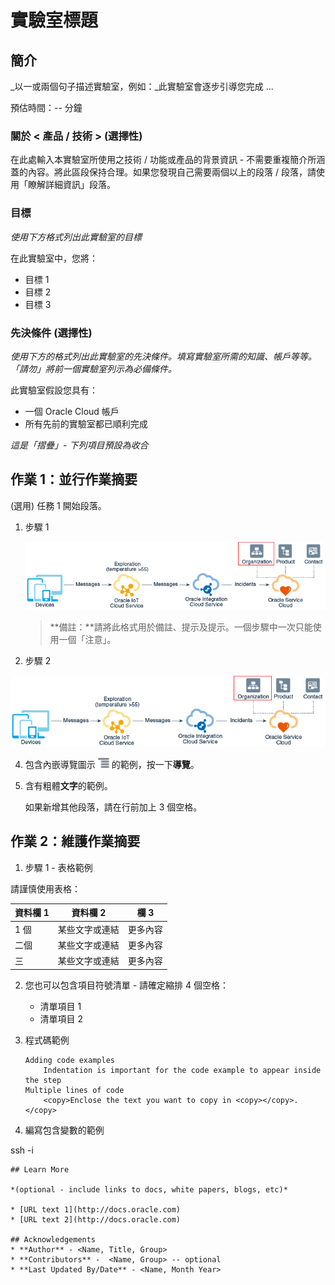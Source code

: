 # 實驗室標題

## 簡介

_以一或兩個句子描述實驗室，例如：_此實驗室會逐步引導您完成 ...

預估時間：-- 分鐘

### 關於 < 產品 / 技術 > (選擇性)

在此處輸入本實驗室所使用之技術 / 功能或產品的背景資訊 - 不需要重複簡介所涵蓋的內容。將此區段保持合理。如果您發現自己需要兩個以上的段落 / 段落，請使用「瞭解詳細資訊」段落。

### 目標

_使用下方格式列出此實驗室的目標_

在此實驗室中，您將：

*   目標 1
*   目標 2
*   目標 3

### 先決條件 (選擇性)

_使用下方的格式列出此實驗室的先決條件。填寫實驗室所需的知識、帳戶等等。「請勿」將前一個實驗室列示為必備條件。_

此實驗室假設您具有：

*   一個 Oracle Cloud 帳戶
*   所有先前的實驗室都已順利完成

_這是「摺疊」- 下列項目預設為收合_

## 作業 1：並行作業摘要

(選用) 任務 1 開始段落。

1.  步驟 1
    
    ![影像替代文字](images/sample1.png)
    
    > **備註：**請將此格式用於備註、提示及提示。一個步驟中一次只能使用一個「注意」。
    
2.  步驟 2
    

![影像替代文字](images/sample1.png)

4.  包含內嵌導覽圖示 ![影像替代文字](images/sample2.png) 的範例，按一下**導覽**。
    
5.  含有粗體**文字**的範例。
    
    如果新增其他段落，請在行前加上 3 個空格。
    

## 作業 2：維護作業摘要

1.  步驟 1 - 表格範例

請謹慎使用表格：

| 資料欄 1 | 資料欄 2 | 欄 3 |
| --- | --- | --- |
| 1 個 | 某些文字或連結 | 更多內容 |
| 二個 | 某些文字或連結 | 更多內容 |
| 三 | 某些文字或連結 | 更多內容 |

2.  您也可以包含項目符號清單 - 請確定縮排 4 個空格：
    
    *   清單項目 1
    *   清單項目 2
3.  程式碼範例
    
        Adding code examples
        	Indentation is important for the code example to appear inside the step
        Multiple lines of code
        	<copy>Enclose the text you want to copy in <copy></copy>.</copy>
        
4.  編寫包含變數的範例
    

ssh -i

    
    ## Learn More
    
    *(optional - include links to docs, white papers, blogs, etc)*
    
    * [URL text 1](http://docs.oracle.com)
    * [URL text 2](http://docs.oracle.com)
    
    ## Acknowledgements
    * **Author** - <Name, Title, Group>
    * **Contributors** -  <Name, Group> -- optional
    * **Last Updated By/Date** - <Name, Month Year>